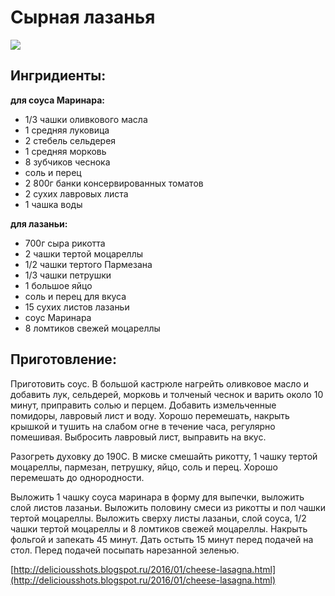 # Сырная лазанья

![](https://s-media-cache-ak0.pinimg.com/564x/35/07/92/3507924987f6d4470e21f7642c099223.jpg)

## Ингридиенты:

**для соуса Маринара:**

* 1/3 чашки оливкового масла
* 1 средняя луковица
* 2 стебель сельдерея
* 1 средняя морковь
* 8 зубчиков чеснока
* соль и перец
* 2  800г банки консервированных томатов
* 2 сухих лавровых листа
* 1 чашка воды

**для лазаньи:**

* 700г сыра рикотта
* 2 чашки тертой моцареллы
* 1/2 чашки тертого Пармезана
* 1/3 чашки петрушки
* 1 большое яйцо
* соль и перец для вкуса
* 15 сухих листов лазаньи
* соус Маринара
* 8 ломтиков свежей моцареллы

## Приготовление:

Приготовить соус. В большой кастрюле нагрейть оливковое масло и добавить лук, сельдерей, морковь и толченый чеснок и варить около 10 минут, приправить солью и перцем. Добавить измельченные помидоры, лавровый лист и воду. Хорошо перемешать, накрыть крышкой и тушить на слабом огне в течение часа, регулярно помешивая. Выбросить лавровый лист, выправить на вкус.

Разогреть духовку до 190С. В миске смешайть рикотту, 1 чашку тертой моцареллы, пармезан, петрушку, яйцо, соль и перец. Хорошо перемешать до однородности.

Выложить 1 чашку соуса маринара в форму для выпечки, выложить слой листов лазаньи. Выложить половину смеси из рикотты и пол чашки тертой моцареллы. Выложить сверху листы лазаньи, слой соуса, 1/2 чашки тертой моцареллы и 8 ломтиков свежей моцареллы. Накрыть фольгой и запекать 45 минут. Дать остыть 15 минут перед подачей на стол. Перед подачей посыпать нарезанной зеленью.

[http://deliciousshots.blogspot.ru/2016/01/cheese-lasagna.html](http://deliciousshots.blogspot.ru/2016/01/cheese-lasagna.html)

